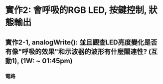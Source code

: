 # 實作2: 會呼吸的RGB LED,  按鍵控制, 狀態輸出

## 實作2-1, analogWrite(): 並且觀查LED亮度變化是否有像"呼吸的效果"和示波器的波形有什麼關連性? (互動1), (1W: ~ 01:45pm)

### 電路
